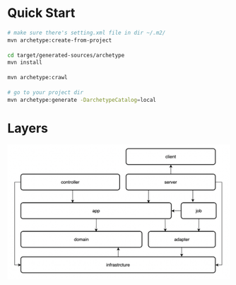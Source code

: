 
# Quick Start

```bash
# make sure there's setting.xml file in dir ~/.m2/ 
mvn archetype:create-from-project

cd target/generated-sources/archetype
mvn install

mvn archetype:crawl

# go to your project dir
mvn archetype:generate -DarchetypeCatalog=local
```

# Layers

![layers](./doc/img/layers.png)